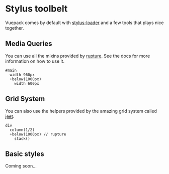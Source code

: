 # Stylus toolbelt

Vuepack comes by default with [stylus-loader]() and a few tools that plays nice together.

## Media Queries

You can use all the mixins provided by [rupture](https://github.com/jescalan/rupture). See the docs for more information on how to use it.

```stylus
#main
  width 960px
  +below(1000px)
    width 600px
```

## Grid System

You can also use the helpers provided by the amazing grid system called [jeet](http://jeet.gs/).

```stylus
div
  column(1/2)
  +below(1000px) // rupture
    stack()
```

## Basic styles

Coming soon...
